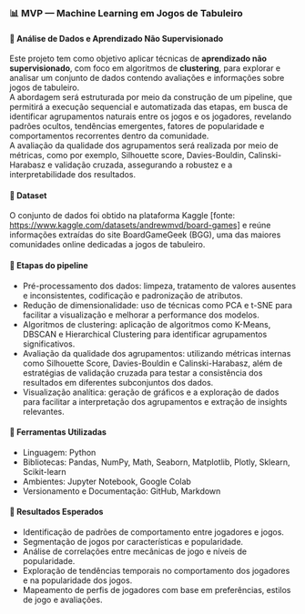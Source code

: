 ### 📊 MVP — Machine Learning em Jogos de Tabuleiro  

#### 🎲 Análise de Dados e Aprendizado Não Supervisionado  
Este projeto tem como objetivo aplicar técnicas de **aprendizado não supervisionado**, com foco em algoritmos de **clustering**, para explorar e analisar um conjunto de dados contendo avaliações e informações sobre jogos de tabuleiro.  
A abordagem será estruturada por meio da construção de um pipeline, que permitirá a execução sequencial e automatizada das etapas, em busca de identificar agrupamentos naturais entre os jogos e os jogadores, revelando padrões ocultos, tendências emergentes, fatores de popularidade e comportamentos recorrentes dentro da comunidade.  
A avaliação da qualidade dos agrupamentos será realizada por meio de métricas, como por exemplo, Silhouette score, Davies-Bouldin, Calinski-Harabasz e validação cruzada, assegurando a robustez e a interpretabilidade dos resultados.  

#### 🧩 Dataset
O conjunto de dados foi obtido na plataforma Kaggle [fonte: https://www.kaggle.com/datasets/andrewmvd/board-games] e reúne informações extraídas do site BoardGameGeek (BGG), uma das maiores comunidades online dedicadas a jogos de tabuleiro.

#### 📌 Etapas do pipeline
- Pré-processamento dos dados: limpeza, tratamento de valores ausentes e inconsistentes, codificação e padronização de atributos.
- Redução de dimensionalidade: uso de técnicas como PCA e t-SNE para facilitar a visualização e melhorar a performance dos modelos.    
- Algoritmos de clustering: aplicação de algoritmos como K-Means, DBSCAN e Hierarchical Clustering para identificar agrupamentos significativos.  
- Avaliação da qualidade dos agrupamentos: utilizando métricas internas como Silhouette Score, Davies-Bouldin e Calinski-Harabasz, além de estratégias de validação cruzada para testar a consistência dos resultados em diferentes subconjuntos dos dados.  
- Visualização analítica: geração de gráficos e a exploração de dados para facilitar a interpretação dos agrupamentos e extração de insights relevantes.

#### 💼 Ferramentas Utilizadas  
- Linguagem: Python  
- Bibliotecas: Pandas, NumPy, Math, Seaborn, Matplotlib, Plotly, Sklearn, Scikit-learn  
- Ambientes: Jupyter Notebook, Google Colab  
- Versionamento e Documentação: GitHub, Markdown  

#### 🚀 Resultados Esperados  
- Identificação de padrões de comportamento entre jogadores e jogos.  
- Segmentação de jogos por características e popularidade.  
- Análise de correlações entre mecânicas de jogo e níveis de popularidade.
- Exploração de tendências temporais no comportamento dos jogadores e na popularidade dos jogos.
- Mapeamento de perfis de jogadores com base em preferências, estilos de jogo e avaliações.  
